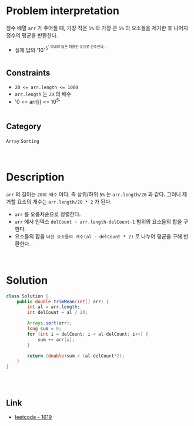 # Problem interpretation
정수 배열 `arr` 가 주어질 때, 가장 작은 `5%` 와 가장 큰 `5%` 의 요소들을 제거한 후 나머지 정수의 평균을 반환한다.
- 실제 답의 '10<sup>-5<sup>' 이내의 답은 허용된 것으로 간주한다.
<br/><br/>

## Constraints
- `20 <= arr.length <= 1000`
- `arr.length` 는 `20` 의 배수
- '0 <= arr[i] <= 10<sup>5</sup>'
<br/><br/>

## Category
`Array` `Sorting`
<br/><br/><br/>

# Description
`arr` 의 길이는 `20의 배수` 이다. 즉 상위/하위 `5%` 는 `arr.length/20` 과 같다. 그러니 제거할 요소의 개수는 `arr.length/20 * 2` 가 된다.
- `arr` 를 오름차순으로 정렬한다.
- `arr` 에서 인덱스 `delCount ~ arr.length-delCount-1` 범위의 요소들의 합을 구한다.
- 요소들의 합을 `더한 요소들의 개수(al - delCount * 2)` 로 나누어 평균을 구해 반환한다.
<br/><br/><br/>

# Solution
```java
class Solution {
    public double trimMean(int[] arr) {
        int al = arr.length;
        int delCount = al / 20;

        Arrays.sort(arr);
        long sum = 0;
        for (int i = delCount; i < al-delCount; i++) {
            sum += arr[i];
        }

        return (double)sum / (al-delCount*2);
    }
}
```
<br/><br/>

## Link
- [leetcode - 1619](https://leetcode.com/problems/mean-of-array-after-removing-some-elements/description/)